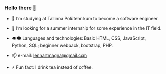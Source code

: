 ### Hello there 👋


- 🌱 I’m studying at Tallinna Polütehnikum to become a software engineer.
 
- 👯 I’m looking for a summer internship for some experience in the IT field.

- 👁‍🗨 Languages and technologies: Basic HTML, CSS, JavaScript, Python, SQL;  beginner webpack, bootstrap, PHP.
               
- 📫 e-mail: lennartmagna@gmail.com

- ⚡ Fun fact: I drink tea instead of coffee.

